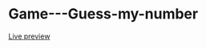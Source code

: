 # Game---Guess-my-number

<a href='https://karolinakotwica.github.io/Game---Guess-my-number/' target='_blank'>Live preview</a>
